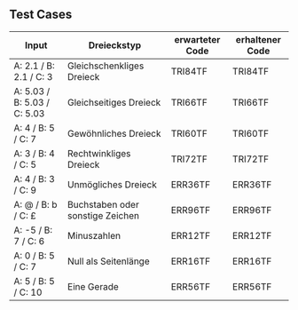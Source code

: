 ## Test Cases 

| Input                       | Dreieckstyp                  | erwarteter Code | erhaltener Code |
|-----------------------------|------------------------------|-----------------|-----------------|
| A: 2.1 / B: 2.1 / C: 3      | Gleichschenkliges Dreieck    | TRI84TF         | TRI84TF         |
| A: 5.03 / B: 5.03 / C: 5.03 | Gleichseitiges Dreieck       | TRI66TF         | TRI66TF         |
| A: 4 / B: 5 / C: 7          | Gewöhnliches Dreieck         | TRI60TF         | TRI60TF         |
| A: 3 / B: 4 / C: 5          | Rechtwinkliges Dreieck       | TRI72TF         | TRI72TF         | 
| A: 4 / B: 3 / C: 9          | Unmögliches Dreieck          | ERR36TF         | ERR36TF         |
| A: @ / B: b / C: £          | Buchstaben oder sonstige Zeichen | ERR96TF     | ERR96TF         |
| A: -5 / B: 7 / C: 6         | Minuszahlen                  | ERR12TF         | ERR12TF         | 
| A: 0 / B: 5 / C: 7          | Null als Seitenlänge         | ERR16TF         | ERR16TF         |
| A: 5 / B: 5 / C: 10         | Eine Gerade                  | ERR56TF         | ERR56TF         | 
